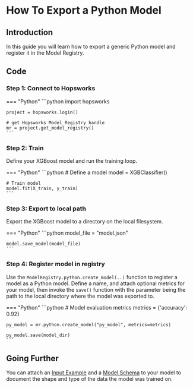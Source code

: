 # How To Export a Python Model

## Introduction

In this guide you will learn how to export a generic Python model and register it in the Model Registry.

## Code

### Step 1: Connect to Hopsworks

=== "Python"
    ```python
    import hopsworks

    project = hopsworks.login()

    # get Hopsworks Model Registry handle
    mr = project.get_model_registry()
    ```

### Step 2: Train

Define your XGBoost model and run the training loop.

=== "Python"
    ```python
    # Define a model
    model = XGBClassifier()

    # Train model
    model.fit(X_train, y_train)
    ```

### Step 3: Export to local path

Export the XGBoost model to a directory on the local filesystem.

=== "Python"
    ```python
    model_file = "model.json"

    model.save_model(model_file)
    ```

### Step 4: Register model in registry

Use the `ModelRegistry.python.create_model(..)` function to register a model as a Python model. Define a name, and attach optional metrics for your model, then invoke the `save()` function with the parameter being the path to the local directory where the model was exported to.

=== "Python"
    ```python
    # Model evaluation metrics
    metrics = {'accuracy': 0.92}

    py_model = mr.python.create_model("py_model", metrics=metrics)

    py_model.save(model_dir)
    ```

## Going Further

You can attach an [Input Example](../input_example.md) and a [Model Schema](../input_example.md) to your model to document the shape and type of the data the model was trained on.
